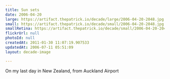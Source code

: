 ```yaml
---
title: Sun sets
date: 2006-04-20
large: https://artifact.thepatrick.io/decade/large/2006-04-20-2048.jpg
small: https://artifact.thepatrick.io/decade/small/2006-04-20-2048.jpg
smallRetina: https://artifact.thepatrick.io/decade/small/2006-04-20-2048@2x.jpg
flickrUrl: null
photoId: null
createdAt: 2011-01-30 11:07:19.907533
updatedAt: 2006-07-11 05:51:09
layout: decade-image

---
```

On my last day in New Zealand, from Auckland Airport
